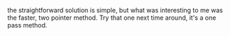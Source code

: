 the straightforward solution is simple, but what was interesting to me was the faster, two pointer method. Try that one next time around, it's a one pass method.